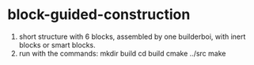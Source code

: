 # block-guided-construction
1. short structure with 6 blocks, assembled by one builderboi, with inert blocks or smart blocks.
2. run with the commands:
  mkdir build
  cd build
  cmake ../src
  make

